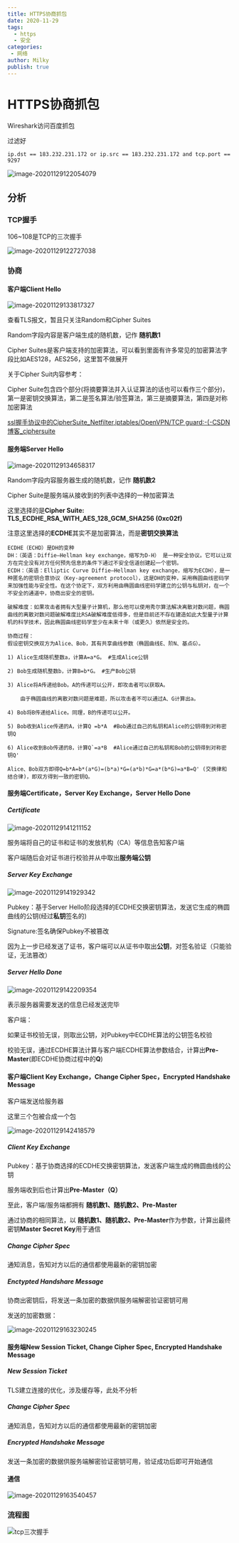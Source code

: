```yaml
---
title: HTTPS协商抓包
date: 2020-11-29
tags:
  - https
  - 安全
categories:
 - 网络
author: Milky
publish: true
---
```


# 	HTTPS协商抓包

Wireshark访问百度抓包

过滤好

```
ip.dst == 183.232.231.172 or ip.src == 183.232.231.172 and tcp.port == 9297
```

![image-20201129122054079](http://static.xmilk.fun/image-20201129122054079.png)

## 分析

### TCP握手

106~108是TCP的三次握手

![image-20201129122727038](http://static.xmilk.fun/image-20201129122727038.png)

### 协商

#### 客户端Client Hello

![image-20201129133817327](http://static.xmilk.fun/image-20201129133817327.png)

查看TLS报文，暂且只关注Random和Cipher Suites 

Random字段内容是客户端生成的随机数，记作 **随机数1**

Cipher Suites是客户端支持的加密算法，可以看到里面有许多常见的加密算法字段比如AES128，AES256，这里暂不做展开



关于Cipher Suit内容参考：

Cipher Suite包含四个部分(将摘要算法并入认证算法的话也可以看作三个部分)，第一是密钥交换算法，第二是签名算法/验签算法，第三是摘要算法，第四是对称加密算法

[ssl握手协议中的CipherSuite_Netfilter,iptables/OpenVPN/TCP guard:-(-CSDN博客_ciphersuite](https://blog.csdn.net/dog250/article/details/5750992)



#### 服务端Server Hello

![image-20201129134658317](http://static.xmilk.fun/image-20201129134658317.png)

Random字段内容服务器生成的随机数，记作 **随机数2**

Cipher Suite是服务端从接收到的列表中选择的一种加密算法

这里选择的是**Cipher Suite: TLS_ECDHE_RSA_WITH_AES_128_GCM_SHA256 (0xc02f)**

注意这里选择的**ECDHE**其实不是加密算法，而是**密钥交换算法**

```
ECDHE（ECHD）是DH的变种
DH：（英语：Diffie–Hellman key exchange，缩写为D-H） 是一种安全协议。它可以让双方在完全没有对方任何预先信息的条件下通过不安全信道创建起一个密钥。
ECDH：（英语：Elliptic Curve Diffie–Hellman key exchange，缩写为ECDH），是一种匿名的密钥合意协议（Key-agreement protocol），这是DH的变种，采用椭圆曲线密码学来加强性能与安全性。在这个协定下，双方利用由椭圆曲线密码学建立的公钥与私钥对，在一个不安全的通道中，协商出安全的密钥。

破解难度：如果攻击者拥有大型量子计算机，那么他可以使用秀尔算法解决离散对数问题，椭圆曲线的离散对数问题破解难度比RSA破解难度低得多，但是目前还不存在建造如此大型量子计算机的科学技术，因此椭圆曲线密码学至少在未来十年（或更久）依然是安全的。

协商过程：
假设密钥交换双方为Alice、Bob，其有共享曲线参数（椭圆曲线E、阶N、基点G）。

1) Alice生成随机整数a，计算A=a*G。 #生成Alice公钥

2) Bob生成随机整数b，计算B=b*G。 #生产Bob公钥

3) Alice将A传递给Bob。A的传递可以公开，即攻击者可以获取A。

    由于椭圆曲线的离散对数问题是难题，所以攻击者不可以通过A、G计算出a。

4) Bob将B传递给Alice。同理，B的传递可以公开。

5) Bob收到Alice传递的A，计算Q =b*A  #Bob通过自己的私钥和Alice的公钥得到对称密钥Q

6) Alice收到Bob传递的B，计算Q`=a*B  #Alice通过自己的私钥和Bob的公钥得到对称密钥Q'

Alice、Bob双方即得Q=b*A=b*(a*G)=(b*a)*G=(a*b)*G=a*(b*G)=a*B=Q' (交换律和结合律)，即双方得到一致的密钥Q。
```



#### 服务端Certificate，Server Key Exchange，Server Hello Done

##### Certificate

![image-20201129141211152](http://static.xmilk.fun/image-20201129141211152.png)

服务端将自己的证书和证书的发放机构（CA）等信息告知客户端

客户端随后会对证书进行校验并从中取出**服务端公钥**

##### Server Key Exchange

![image-20201129141929342](http://static.xmilk.fun/image-20201129141929342.png)

Pubkey：基于Server Hello阶段选择的ECDHE交换密钥算法，发送它生成的椭圆曲线的公钥(经过**私钥**签名的)

Signature:签名确保Pubkey不被篡改

因为上一步已经发送了证书，客户端可以从证书中取出**公钥**，对签名验证（只能验证，无法篡改）

##### Server Hello Done

![image-20201129142209354](http://static.xmilk.fun/image-20201129142209354.png)

表示服务器需要发送的信息已经发送完毕



客户端：

如果证书校验无误，则取出公钥，对Pubkey中ECDHE算法的公钥签名校验

校验无误，通过ECDHE算法计算与客户端ECDHE算法参数结合，计算出**Pre-Master**(即ECDHE协商过程中的**Q**)

#### 客户端Client Key Exchange，Change Cipher Spec，Encrypted Handshake Message

客户端发送给服务器

这里三个包被合成一个包

![image-20201129142418579](http://static.xmilk.fun/image-20201129142418579.png)

##### Client Key Exchange

Pubkey：基于协商选择的ECDHE交换密钥算法，发送客户端生成的椭圆曲线的公钥

服务端收到后也计算出**Pre-Master（Q）**

至此，客户端/服务端都拥有 **随机数1、随机数2、Pre-Master**

通过协商的相同算法，以 **随机数1、随机数2、Pre-Master**作为参数，计算出最终密钥**Master Secret Key**用于通信

##### Change Cipher Spec

通知消息，告知对方以后的通信都使用最新的密钥加密

##### Enctypted Handshare Message

协商出密钥后，将发送一条加密的数据供服务端解密验证密钥可用



发送的加密数据：

![image-20201129163230245](http://static.xmilk.fun/image-20201129163230245.png)

#### 服务端New Session Ticket, Change Cipher Spec, Encrypted Handshake Message

##### New Session Ticket

TLS建立连接的优化，涉及缓存等，此处不分析

##### Change Cipher Spec

通知消息，告知对方以后的通信都使用最新的密钥加密

##### Encrypted Handshake Message

发送一条加密的数据供服务端解密验证密钥可用，验证成功后即可开始通信

#### 通信

![image-20201129163540457](http://static.xmilk.fun/image-20201129163540457.png)

### 流程图

![tcp三次握手](http://static.xmilk.fun/tcp三次握手.png)
